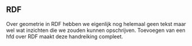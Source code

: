 ## RDF

<p class='note'>Over geometrie in RDF hebben we eigenlijk nog helemaal geen tekst maar wel wat inzichten die we zouden kunnen opschrijven. Toevoegen van een hfd over RDF maakt deze handreiking compleet. </p>